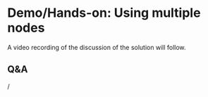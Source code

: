 # Demo/Hands-on: Using multiple nodes

<!--
[Exercises on the course GitHub](https://github.com/Lumi-supercomputer/Getting_Started_with_AI_workshop/tree/ai-20250204/09_Extreme_scale_AI).
[Exercises on the course GitHub](https://github.com/Lumi-supercomputer/Getting_Started_with_AI_workshop/tree/main/09_Extreme_scale_AI).
-->

A video recording of the discussion of the solution will follow.

<!--
<video src="https://462000265.lumidata.eu/ai-20250204/recordings/E09_ExtremeScale.mp4" controls="controls"></video>
-->


## Q&A

/
